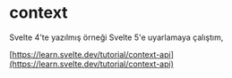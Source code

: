 # context 

Svelte 4'te yazılmış örneği Svelte 5'e uyarlamaya çalıştım,

[https://learn.svelte.dev/tutorial/context-api](https://learn.svelte.dev/tutorial/context-api)
